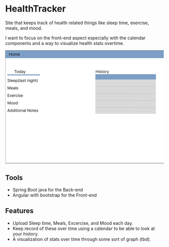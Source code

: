 # HealthTracker

Site that keeps track of health related things like sleep time, exercise, meals, and mood.

I want to focus on the front-end aspect especially with the calendar components and a way to visualize health stats overtime. 


![alt text](https://github.com/Geronimo321/HealthTracker/blob/main/healthTracker.png?raw=true)


## Tools
+ Spring Boot java for the Back-end
+ Angular with bootstrap for the Front-end



## Features

+ Upload Sleep time, Meals, Excercise, and Mood each day.
+ Keep record of these over time using a calendar to be able to look at your history.
+ A visualization of stats over time through some sort of graph (tbd). 
